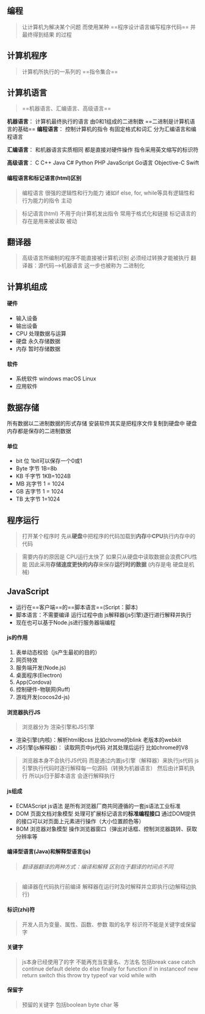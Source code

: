 ## 编程

>让计算机为解决某个问题 而使用某种 ==程序设计语言编写程序代码== 并最终得到结果 的过程

## 计算机程序

>计算机所执行的一系列的 ==指令集合==

## 计算机语言

>==机器语言、汇编语言、高级语言==

**机器语言**： 计算机最终执行的语言 由0和1组成的二进制数 ==二进制是计算机语言的基础==
**编程语言**： 控制计算机的指令 有固定格式和词汇 
                      分为汇编语言和编程语言

**汇编语言**： 和机器语言实质相同 都是直接对硬件操作 指令采用英文缩写的标识符

**高级语言**： C C++ Java C# Python PHP JavaScript Go语言 Objective-C Swift

#### 编程语言和标记语言(html)区别

> 编程语言 很强的逻辑性和行为能力 诸如if else, for, while等具有逻辑性和行为能力的指令  主动

> 标记语言(html) 不用于向计算机发出指令 常用于格式化和链接 标记语言的存在是用来被读取 被动

## 翻译器

>高级语言所编制的程序不能直接被计算机识别 必须经过转换才能被执行 
>翻译器：源代码——>机器语言   这一步也被称为 二进制化

## 计算机组成

#### 硬件
- 输入设备
- 输出设备
- CPU   处理数据与运算
- 硬盘   永久存储数据
- 内存   暂时存储数据

#### 软件

- 系统软件 windows macOS Linux
- 应用软件

## 数据存储
所有数据以二进制数据的形式存储 安装软件其实是把程序文件复制到硬盘中 硬盘内存都是保存的二进制数据

#### 单位

- bit 位   1bit可以保存一个0或1
- Byte 字节  1B=8b
- KB 千字节  1KB=1024B
- MB 兆字节  1 = 1024
- GB 吉字节  1 = 1024
- TB 太字节  1=1024

## 程序运行

> 打开某个程序时 先从**硬盘**中把程序的代码加载到**内存**中**CPU**执行内存中的代码

> 需要内存的原因是 CPU运行太快了 如果只从硬盘中读取数据会浪费CPU性能 因此采用**存储速度更快的内存**来保存**运行时的数据** (内存是电 硬盘是机械)

## JavaScript

- 运行在==客户端==的==脚本语言==(Script：脚本)
- 脚本语言：不需要编译 运行过程中由 js解释器(js引擎)逐行进行解释并执行
- 现在也可以基于Node.js进行服务器端编程

#### js的作用

1. 表单动态校验（js产生最初的目的）
2. 网页特效
3. 服务端开发(Node.js)
4. 桌面程序(Electron)
5. App(Cordova)
6. 控制硬件-物联网(Ruff)
7. 游戏开发(cocos2d-js)

#### 浏览器执行JS

> 浏览器分为 渲染引擎和JS引擎

- 渲染引擎(内核)：解析html和css 比如chrome的blink 老版本的webkit
- JS引擎(js解释器)： 读取网页中js代码 对其处理后运行 比如chrome的V8

> 浏览器本身不会执行JS代码 而是通过内置js引擎（解释器）来执行js代码
> js引擎执行代码时逐行解释每一句源码（转换为机器语言） 然后由计算机执行
> 所以js归于脚本语言 会逐行解释执行

#### js组成
- ECMAScript   js语法 是所有浏览器厂商共同遵循的一套js语法工业标准
- DOM 页面文档对象模型 处理可扩展标记语言的**标准编程接口** 通过DOM提供的接口可以对页面上元素进行操作（大小位置颜色等）
- BOM 浏览器对象模型 操作浏览器窗口（弹出对话框、控制浏览器跳转、获取分辨率等

#### 编译型语言(Java)和解释型语言(js)

> ###### 翻译器翻译的两种方式：编译和解释 区别在于翻译的时间点不同

> 编译器在代码执行前编译 解释器在运行时及时解释并立即执行(边解释边执行)

#### 标识(zhi)符

> 开发人员为变量、属性、函数、参数 取的名字
> 标识符不能是关键字或保留字

#### 关键字
> js本身已经使用了的字 不能再充当变量名、方法名
> 包括break case catch continue default delete do else finally for function if in instanceof new return switch this throw try typeof var void while with

#### 保留字
> 预留的关键字
> 包括boolean byte char 等
